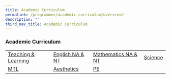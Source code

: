 ```yaml
---
title: Academic Curriculum
permalink: /programmes/academic-curriculum/overview/
description: ""
third_nav_title: Academic Curriculum
---
```

### Academic Curriculum

|  |  |  |  |
|---|---|---|---|
|[Teaching & Learning](/english-language/programmes/na-and-nt/)  | [English NA & NT](/english-language/programmes/na-and-nt/) | [Mathematics NA & NT](/mathematics/programmes/academic-curriculum/na-and-nt/) | [Science](https://www.crestsec.edu.sg/curriculum/academic/science) |
| [MTL](https://www.crestsec.edu.sg/curriculum/academic/mtl) | [Aesthetics](https://www.crestsec.edu.sg/curriculum/academic/aesthetics) | [PE](https://www.crestsec.edu.sg/curriculum/academic/pe)|  |